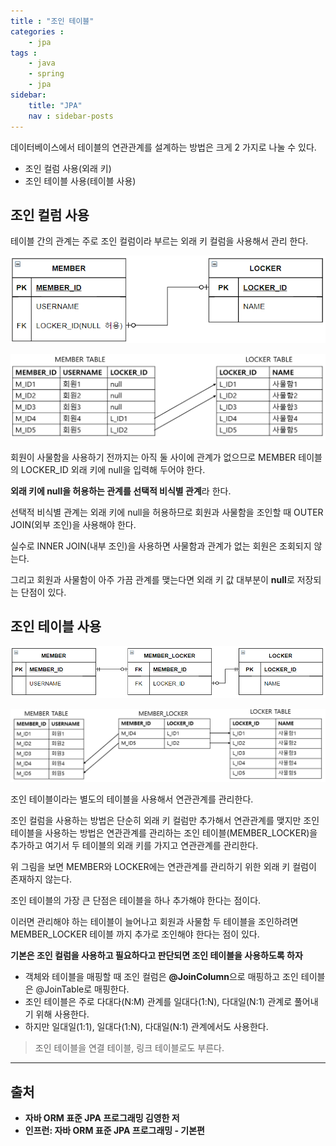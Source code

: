 ```yaml
---
title : "조인 테이블"
categories : 
    - jpa
tags : 
    - java
    - spring
    - jpa
sidebar:
    title: "JPA"
    nav : sidebar-posts
---  
```


데이터베이스에서 테이블의 연관관계를 설계하는 방법은 크게 2 가지로 나눌 수 있다.  

- 조인 컬럼 사용(외래 키)
- 조인 테이블 사용(테이블 사용)

## 조인 컬럼 사용  

테이블 간의 관계는 주로 조인 컬럼이라 부르는 외래 키 컬럼을 사용해서 관리 한다.  

![조인컬럼](/assets/img/JPA/조인컬럼.PNG)  

![조인컬럼데이터](/assets/img/JPA/조인컬럼데이터.PNG)  

회원이 사물함을 사용하기 전까지는 아직 둘 사이에 관계가 없으므로 MEMBER 테이블의 LOCKER_ID 외래 키에 null을 입력해 두어야 한다.  

**외래 키에 null을 허용하는 관계를 선택적 비식별 관계**라 한다.  

선택적 비식별 관계는 외래 키에 null을 허용하므로 회원과 사물함을 조인할 때 OUTER JOIN(외부 조인)을 사용해야 한다.  

실수로 INNER JOIN(내부 조인)을 사용하면 사물함과 관계가 없는 회원은 조회되지 않는다.  

그리고 회원과 사물함이 아주 가끔 관계를 맺는다면 외래 키 값 대부분이 **null**로 저장되는 단점이 있다.  

## 조인 테이블 사용  

![조인테이블](/assets/img/JPA/조인테이블.PNG)  

![조인테이블데이터](/assets/img/JPA/조인테이블데이터.PNG)  

조인 테이블이라는 별도의 테이블을 사용해서 연관관계를 관리한다.  

조인 컬럼을 사용하는 방법은 단순히 외래 키 컬럼만 추가해서 연관관계를 맺지만 조인 테이블을 사용하는 방법은 연관관계를 관리하는 조인 테이블(MEMBER_LOCKER)을 추가하고 여기서 두 테이블의 외래 키를 가지고 연관관계를 관리한다.  

위 그림을 보면 MEMBER와 LOCKER에는 연관관계를 관리하기 위한 외래 키 컬럼이 존재하지 않는다.  

조인 테이블의 가장 큰 단점은 테이블을 하나 추가해야 한다는 점이다.  

이러면 관리해야 하는 테이블이 늘어나고 회원과 사물함 두 테이블을 조인하려면 MEMBER_LOCKER 테이블 까지 추가로 조인해야 한다는 점이 있다.  

**기본은 조인 컬럼을 사용하고 필요하다고 판단되면 조인 테이블을 사용하도록 하자**  

- 객체와 테이블을 매핑할 때 조인 컬럼은 **@JoinColumn**으로 매핑하고 조인 테이블은 @JoinTable로 매핑한다.
- 조인 테이블은 주로 다대다(N:M) 관계를 일대다(1:N), 다대일(N:1) 관계로 풀어내기 위해 사용한다.
- 하지만 일대일(1:1), 일대다(1:N), 다대일(N:1) 관계에서도 사용한다.

> 조인 테이블을 연결 테이블, 링크 테이블로도 부른다.  


---

## 출처  
- **자바 ORM 표준 JPA 프로그래밍 김영한 저**  
- **인프런: 자바 ORM 표준 JPA 프로그래밍 - 기본편**  
